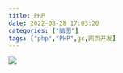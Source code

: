 ```yaml
---
title: PHP
date: 2022-08-28 17:03:20
categories: ["脑图"]
tags: ["php","PHP",gc,网页开发]
---
```

![](/images/PHP.png)
